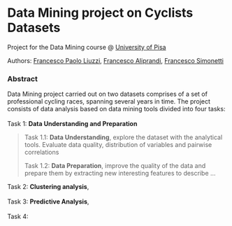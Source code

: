 # Data Mining project on Cyclists Datasets

Project for the Data Mining course @ [University of Pisa](https://www.unipi.it/index.php/english)

Authors: [Francesco Paolo Liuzzi](https://github.com/effepielle), [Francesco Aliprandi](https://github.com/francealip), [Francesco Simonetti](https://github.com/francescoS01)

### Abstract
Data Mining project carried out on two datasets comprises of a set of professional cycling races, spanning several years in time. The project consists of data analysis based on data mining tools divided into four tasks:
<br /><br />
Task 1: <b>Data Understanding and Preparation</b>
> Task 1.1: <b>Data Understanding</b>, explore the dataset with the analytical tools. Evaluate data quality, distribution of variables and pairwise correlations
> 
> Task 1.2: <b>Data Preparation</b>, improve the quality of the data and prepare them by extracting new interesting features to describe ...

Task 2: <b>Clustering analysis</b>, 
<br /><br />
Task 3: <b>Predictive Analysis</b>, 
<br /><br />
Task 4: 
